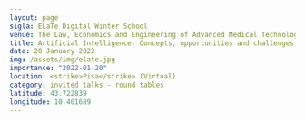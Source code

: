 ```yaml
---
layout: page
sigla: ELaTe Digital Winter School 
venue: The Law, Economics and Engineering of Advanced Medical Technologies 
title: Artificial Intelligence. Concepts, opportunities and challenges toward Trustworthy AI
data: 20 January 2022
img: /assets/img/elate.jpg
importance: "2022-01-20"
location: <strike>Pisa</strike> (Virtual)
category: invited talks - round tables
latitude: 43.722839
longitude: 10.401689
---
```

